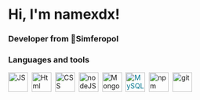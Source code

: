   <div id="header" align="left">
  <h1> Hi, I'm namexdx!</h1>
  <h3>Developer from 📍Simferopol</h3>

  <div algin ="left">
    <h3> Languages and tools</h3>
 </div>
<div align="left">
  <img src="https://cdn.jsdelivr.net/gh/devicons/devicon/icons/javascript/javascript-original.svg"
    title="JS" width="40" style="display: inline-block;">&nbsp;
  <img src="https://cdn.jsdelivr.net/gh/devicons/devicon/icons/html5/html5-original.svg"
    title="Html" width="40" style="display: inline-block;">&nbsp;
  <img src="https://cdn.jsdelivr.net/gh/devicons/devicon/icons/css3/css3-original.svg"
    title="CSS" width="40" style="display: inline-block;">&nbsp;
  <img src="https://cdn.jsdelivr.net/gh/devicons/devicon/icons/nodejs/nodejs-original.svg"
    title="nodeJS" width="40" style="display: inline-block;">&nbsp;
  <img src="https://cdn.jsdelivr.net/gh/devicons/devicon/icons/mongodb/mongodb-plain-wordmark.svg"
    title="MongoDB" width="40" style="display: inline-block;">&nbsp;
  <img src="https://cdn.jsdelivr.net/gh/devicons/devicon/icons/mysql/mysql-original-wordmark.svg"
    title="MySQL" width="40" style="display: inline-block; color: #00758F;">&nbsp;
  <img src="https://cdn.jsdelivr.net/gh/devicons/devicon/icons/npm/npm-original-wordmark.svg"
    title="npm" width="40" style="display: inline-block;">&nbsp;
  <img src="https://cdn.jsdelivr.net/gh/devicons/devicon/icons/git/git-plain.svg"
    title="git" width="40" style="display: inline-block;">&nbsp;
</div>
<p>
</p>
<div id="stat" align="left">
    <img src="https://github-profile-summary-cards.vercel.app/api/cards/profile-details?username=NAME24XD&theme=github_dark" alt=""/>
    <img src="https://github-profile-summary-cards.vercel.app/api/cards/most-commit-language?username=NAME24XD&theme=github_dark" alt=""/>
     <img src="https://github-profile-summary-cards.vercel.app/api/cards/stats?username=NAME24XD&theme=github_dark" alt=""/>
</div>
